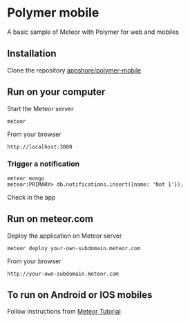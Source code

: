 # Polymer mobile

A basic sample of Meteor with Polymer for web and mobiles

## Installation

Clone the repository [appshore/polymer-mobile](http://github.com/appshore/polymer-mobile)


## Run on your computer

Start the Meteor server
```
meteor
```

From your browser
```
http://localhost:3000
```

### Trigger a notification
```
meteor mongo
meteor:PRIMARY> db.notifications.insert({name: 'Not 1'});
```
Check in the app

## Run on meteor.com

Deploy the application on Meteor server
```
meteor deploy your-own-subdomain.meteor.com
```

From your browser
```
http://your-own-subdomain.meteor.com
```

## To run on Android or IOS mobiles

Follow instructions from [Meteor Tutorial](https://www.meteor.com/try/7)

